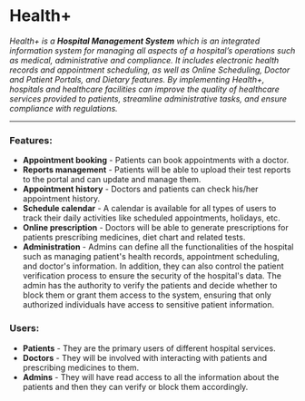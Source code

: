 # Health+
_Health+ is a **Hospital Management System** which is an integrated information system for managing all aspects of a hospital’s operations such as medical, administrative and compliance. It includes electronic health records and appointment scheduling, as well as Online Scheduling, Doctor and Patient Portals, and Dietary features. By implementing Health+, hospitals and healthcare facilities can improve the quality of healthcare services provided to patients, streamline administrative tasks, and ensure compliance with regulations._
___

### Features:
- **Appointment booking** - Patients can book appointments with a doctor.
- **Reports management** - Patients will be able to upload their test reports to the portal and can update and manage them.
- **Appointment history** - Doctors and patients can check his/her appointment history.
- **Schedule calendar** - A calendar is available for all types of users to track their daily activities like scheduled appointments, holidays, etc.
- **Online prescription** - Doctors will be able to generate prescriptions for patients prescribing medicines, diet chart and related tests.
- **Administration** - Admins can define all the functionalities of the hospital such as managing patient's health records, appointment scheduling, and doctor's information. In addition, they can also control the patient verification process to ensure the security of the hospital's data. The admin has the authority to verify the patients and decide whether to block them or grant them access to the system, ensuring that only authorized individuals have access to sensitive patient information.

### Users:
- **Patients** - They are the primary users of different hospital services.
- **Doctors** - They will be involved with interacting with patients and prescribing medicines to them.
- **Admins** - They will have read access to all the information about the patients and then they can verify or block them accordingly.
